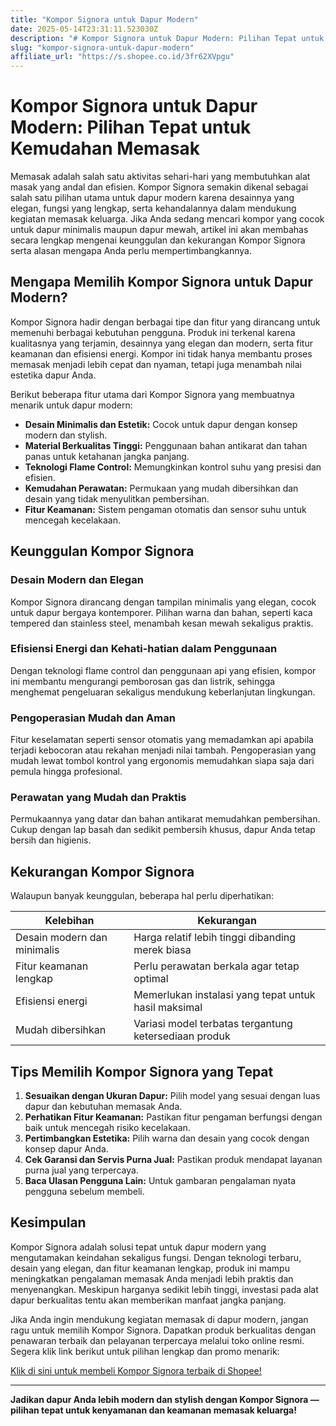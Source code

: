 ```yaml
---
title: "Kompor Signora untuk Dapur Modern"
date: 2025-05-14T23:31:11.523030Z
description: "# Kompor Signora untuk Dapur Modern: Pilihan Tepat untuk Kemudahan Memasak..."
slug: "kompor-signora-untuk-dapur-modern"
affiliate_url: "https://s.shopee.co.id/3fr62XVpgu"
---
```

# Kompor Signora untuk Dapur Modern: Pilihan Tepat untuk Kemudahan Memasak

Memasak adalah salah satu aktivitas sehari-hari yang membutuhkan alat masak yang andal dan efisien. Kompor Signora semakin dikenal sebagai salah satu pilihan utama untuk dapur modern karena desainnya yang elegan, fungsi yang lengkap, serta kehandalannya dalam mendukung kegiatan memasak keluarga. Jika Anda sedang mencari kompor yang cocok untuk dapur minimalis maupun dapur mewah, artikel ini akan membahas secara lengkap mengenai keunggulan dan kekurangan Kompor Signora serta alasan mengapa Anda perlu mempertimbangkannya.

## Mengapa Memilih Kompor Signora untuk Dapur Modern?

Kompor Signora hadir dengan berbagai tipe dan fitur yang dirancang untuk memenuhi berbagai kebutuhan pengguna. Produk ini terkenal karena kualitasnya yang terjamin, desainnya yang elegan dan modern, serta fitur keamanan dan efisiensi energi. Kompor ini tidak hanya membantu proses memasak menjadi lebih cepat dan nyaman, tetapi juga menambah nilai estetika dapur Anda.

Berikut beberapa fitur utama dari Kompor Signora yang membuatnya menarik untuk dapur modern:

- **Desain Minimalis dan Estetik:** Cocok untuk dapur dengan konsep modern dan stylish.
- **Material Berkualitas Tinggi:** Penggunaan bahan antikarat dan tahan panas untuk ketahanan jangka panjang.
- **Teknologi Flame Control:** Memungkinkan kontrol suhu yang presisi dan efisien.
- **Kemudahan Perawatan:** Permukaan yang mudah dibersihkan dan desain yang tidak menyulitkan pembersihan.
- **Fitur Keamanan:** Sistem pengaman otomatis dan sensor suhu untuk mencegah kecelakaan.

## Keunggulan Kompor Signora

### Desain Modern dan Elegan

Kompor Signora dirancang dengan tampilan minimalis yang elegan, cocok untuk dapur bergaya kontemporer. Pilihan warna dan bahan, seperti kaca tempered dan stainless steel, menambah kesan mewah sekaligus praktis.

### Efisiensi Energi dan Kehati-hatian dalam Penggunaan

Dengan teknologi flame control dan penggunaan api yang efisien, kompor ini membantu mengurangi pemborosan gas dan listrik, sehingga menghemat pengeluaran sekaligus mendukung keberlanjutan lingkungan.

### Pengoperasian Mudah dan Aman

Fitur keselamatan seperti sensor otomatis yang memadamkan api apabila terjadi kebocoran atau rekahan menjadi nilai tambah. Pengoperasian yang mudah lewat tombol kontrol yang ergonomis memudahkan siapa saja dari pemula hingga profesional.

### Perawatan yang Mudah dan Praktis

Permukaannya yang datar dan bahan antikarat memudahkan pembersihan. Cukup dengan lap basah dan sedikit pembersih khusus, dapur Anda tetap bersih dan higienis.

## Kekurangan Kompor Signora

Walaupun banyak keunggulan, beberapa hal perlu diperhatikan:

| Kelebihan                | Kekurangan                                   |
|---------------------------|----------------------------------------------|
| Desain modern dan minimalis | Harga relatif lebih tinggi dibanding merek biasa |
| Fitur keamanan lengkap     | Perlu perawatan berkala agar tetap optimal |
| Efisiensi energi         | Memerlukan instalasi yang tepat untuk hasil maksimal |
| Mudah dibersihkan        | Variasi model terbatas tergantung ketersediaan produk |

## Tips Memilih Kompor Signora yang Tepat

1. **Sesuaikan dengan Ukuran Dapur:** Pilih model yang sesuai dengan luas dapur dan kebutuhan memasak Anda.
2. **Perhatikan Fitur Keamanan:** Pastikan fitur pengaman berfungsi dengan baik untuk mencegah risiko kecelakaan.
3. **Pertimbangkan Estetika:** Pilih warna dan desain yang cocok dengan konsep dapur Anda.
4. **Cek Garansi dan Servis Purna Jual:** Pastikan produk mendapat layanan purna jual yang terpercaya.
5. **Baca Ulasan Pengguna Lain:** Untuk gambaran pengalaman nyata pengguna sebelum membeli.

## Kesimpulan

Kompor Signora adalah solusi tepat untuk dapur modern yang mengutamakan keindahan sekaligus fungsi. Dengan teknologi terbaru, desain yang elegan, dan fitur keamanan lengkap, produk ini mampu meningkatkan pengalaman memasak Anda menjadi lebih praktis dan menyenangkan. Meskipun harganya sedikit lebih tinggi, investasi pada alat dapur berkualitas tentu akan memberikan manfaat jangka panjang.

Jika Anda ingin mendukung kegiatan memasak di dapur modern, jangan ragu untuk memilih Kompor Signora. Dapatkan produk berkualitas dengan penawaran terbaik dan pelayanan terpercaya melalui toko online resmi. Segera klik link berikut untuk pilihan lengkap dan promo menarik:

[Klik di sini untuk membeli Kompor Signora terbaik di Shopee!](https://s.shopee.co.id/3fr62XVpgu)

---

**Jadikan dapur Anda lebih modern dan stylish dengan Kompor Signora — pilihan tepat untuk kenyamanan dan keamanan memasak keluarga!**